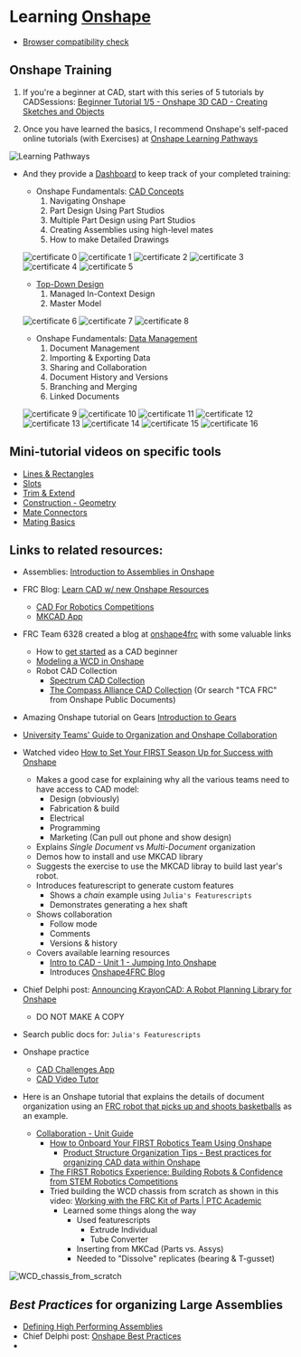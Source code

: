 # Learning [Onshape](https://cad.onshape.com/signin)
* [Browser compatibility check](https://cad.onshape.com/check)

## Onshape Training
1. If you're a beginner at CAD, start with this series of 5 tutorials by CADSessions: [Beginner Tutorial 1/5 - Onshape 3D CAD - Creating Sketches and Objects](https://www.youtube.com/watch?v=pMWnsHpDlQE)

2. Once you have learned the basics, I recommend Onshape's self-paced online tutorials (with Exercises) at [Onshape Learning Pathways](https://learn.onshape.com/)

![Learning Pathways](imgs/learning_pathways.png)

* And they provide a [Dashboard](https://learn.onshape.com/learn/dashboard) 
to keep track of your completed training:
    * Onshape Fundamentals: [CAD Concepts](https://learn.onshape.com/learn/learning-path/onshape-fundamentals-cad)
        1. Navigating Onshape
        2. Part Design Using Part Studios
        3. Multiple Part Design using Part Studios
        4. Creating Assemblies using high-level mates
        5. How to make Detailed Drawings

    ![certificate 0](imgs/Onshape_Fundamentals:CAD.png)
    ![certificate 1](imgs/Navigating_Onshape.png)
    ![certificate 2](imgs/Part_Design_Using_Part_Studios.png)
    ![certificate 3](imgs/Multi-Part_Part_Studios.png)
    ![certificate 4](imgs/Onshape_Assemblies.png)
    ![certificate 5](imgs/Detailed_Drawings.png)

    * [Top-Down Design](https://learn.onshape.com/learn/learning-path/top-down-design)
        1. Managed In-Context Design
        2. Master Model

    ![certificate 6](imgs/Top-Down_Design.png)
    ![certificate 7](imgs/Managed_In-Context_Design.png)
    ![certificate 8](imgs/Master_Model.png)

    * Onshape Fundamentals: [Data Management](https://learn.onshape.com/learn/learning-path/onshape-fundamentals-data-management)
        1. Document Management
        2. Importing & Exporting Data
        3. Sharing and Collaboration
        4. Document History and Versions
        5. Branching and Merging
        6. Linked Documents

    ![certificate 9](imgs/Onshape_Fundamentals:Data_Management.png)
    ![certificate 10](imgs/Document_Management.png)
    ![certificate 11](imgs/Importing_&_Exporting_Data.png)
    ![certificate 12](imgs/Sharing_&_Collaboration.png)
    ![certificate 13](imgs/Document_History_&_Versions.png)
    ![certificate 14](imgs/Branching_&_Merging.png)
    ![certificate 15](imgs/Linked_Documents.png)
    ![certificate 16](imgs/Direct_Editing.png)

## Mini-tutorial videos on specific tools
* [Lines & Rectangles](https://learn.onshape.com/learn/video/lines-and-rectangles)
* [Slots](https://learn.onshape.com/courses/slot)
* [Trim & Extend](https://learn.onshape.com/courses/sketch-trim-and-extend)
* [Construction - Geometry](https://learn.onshape.com/courses/construction-geometry)
* [Mate Connectors](https://learn.onshape.com/courses/all-the-ways-to-use-mate-connectors)
* [Mating Basics](https://learn.onshape.com/courses/mating-basics)

## Links to related resources:
* Assemblies: [Introduction to Assemblies in Onshape](https://www.youtube.com/watch?v=2cXMjxNduSA)
* FRC Blog: [Learn CAD w/ new Onshape Resources](https://www.firstinspires.org/robotics/frc/blog/2022-learn-cad-with-new-onshape-resources)
    * [CAD For Robotics Competitions](https://learn.onshape.com/learn/learning-path/cad-for-robotics)
    * [MKCAD App](https://appstore.onshape.com/apps/Manufacturers%20Models/2ZT7X5D646R3LM3ZND7LGBTYRVM4SVH6CDDGM6I=/description)
* FRC Team 6328 created a blog at [onshape4frc](https://onshape4frc.com/) with some valuable links
    * How to [get started](https://onshape4frc.com/getting-started) as a CAD beginner
    * [Modeling a WCD in Onshape](https://onshape4frc.com/external-resources)
    * Robot CAD Collection
        * [Spectrum CAD Collection](https://docs.google.com/spreadsheets/d/1acT6PpdR5l3zVhPqrehgamPsnUbk6yg-2JC5FcwIbb4/edit?gid=0#gid=0)
        * [The Compass Alliance CAD Collection](https://cad.onshape.com/documents?nodeId=3&resourceType=filter&q=_all:TCA%20FRC) (Or search "TCA FRC" from Onshape Public Documents)
* Amazing Onshape tutorial on Gears [Introduction to Gears](https://learn.onshape.com/learn/article/machine-component-design)
* [University Teams' Guide to Organization and Onshape Collaboration](https://learn.onshape.com/courses/university-teams-guide-to-organization-and-onshape-collaboration)
* Watched video [How to Set Your FIRST Season Up for Success with Onshape](https://learn.onshape.com/learn/video/how-to-set-your-first-season-up-for-success-with-onshape)
    * Makes a good case for explaining why all the various teams need to have access to CAD model:
        * Design (obviously)
        * Fabrication & build
        * Electrical
        * Programming
        * Marketing (Can pull out phone and show design)
    * Explains *Single Document* vs *Multi-Document* organization
    * Demos how to install and use MKCAD library
    * Suggests the exercise to use the MKCAD libray to build last year's robot.
    * Introduces featurescript to generate custom features
        * Shows a *chain* example using `Julia's Featurescripts`
        * Demonstrates generating a hex shaft
    * Shows collaboration
        * Follow mode
        * Comments
        * Versions & history
    * Covers available learning resources
        * [Intro to CAD - Unit 1 - Jumping Into Onshape](https://learn.onshape.com/courses/unit-1-jumping-into-onshape)
        * Introduces [Onshape4FRC Blog](https://onshape4frc.com)
* Chief Delphi post: [Announcing KrayonCAD: A Robot Planning Library for Onshape](https://www.chiefdelphi.com/t/announcing-krayoncad-a-robot-planning-library-for-onshape/444484)
    * DO NOT MAKE A COPY

* Search public docs for: `Julia's Featurescripts`
* Onshape practice
    * [CAD Challenges App](https://forum.onshape.com/discussion/20386/cad-challenges-app)
    * [CAD Video Tutor](https://sites.google.com/jgranger.online/onshape-learning-projects)
* Here is an Onshape tutorial that explains the details of document organization using an [FRC robot that picks up and shoots basketballs](https://learn.onshape.com/learn/article/cad-for-robotics-collaboration) as an example.
    * [Collaboration - Unit Guide](https://docs.google.com/document/d/17ZmpC_wBqwrJXZRu_AFv3_Y7sIHQ5jdQ6o0AQhy94PI/edit#heading=h.ucbt3bgntn1h)
        * [How to Onboard Your FIRST Robotics Team Using Onshape](https://www.onshape.com/en/blog/how-to-onboard-your-first-robotics-team)
            * [Product Structure Organization Tips - Best practices for organizing CAD data within Onshape](https://learn.onshape.com/learn/article/product-structure-organization-tips)
        * [The FIRST Robotics Experience: Building Robots & Confidence from STEM Robotics Competitions](https://www.onshape.com/en/blog/the-first-robotics-experience)
        * Tried building the WCD chassis from scratch as shown in this video: [Working with the FRC Kit of Parts | PTC Academic](https://www.youtube.com/watch?v=Zd2brp2-bUg&list=PLOPIJtr7Kd_4fWM4k3pIYLE6qnFJXDeSE&index=2)
            * Learned some things along the way
                * Used featurescripts
                    * Extrude Individual
                    * Tube Converter
                * Inserting from MKCad (Parts vs. Assys)
                * Needed to "Dissolve" replicates (bearing & T-gusset)

![WCD_chassis_from_scratch](imgs/WCD_chassis_from_scratch.png)

## *Best Practices* for organizing **Large Assemblies**
* [Defining High Performing Assemblies](https://learn.onshape.com/learn/article/defining-high-performing-assemblies)
* Chief Delphi post: [Onshape Best Practices](https://www.chiefdelphi.com/t/onshape-best-practices/357052)
* 
